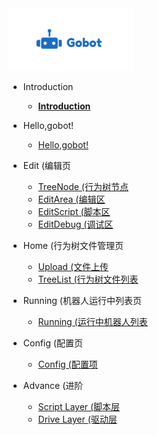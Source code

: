 <img src="logo/logo.png" height="100"/>

* Introduction
  * [**Introduction**](README.md)

* Hello,gobot!
  * [Hello,gobot!](/zh-cn/hello/hello.md)
  
* Edit (编辑页
  * [TreeNode (行为树节点](/zh-cn/edit/drag.md)
  * [EditArea (编辑区](/zh-cn/edit/tree.md)
  * [EditScript (脚本区](/zh-cn/edit/node.md)
  * [EditDebug (调试区](/zh-cn/edit/debug.md)

* Home (行为树文件管理页
  * [Upload (文件上传](/zh-cn/home/upload.md)
  * [TreeList (行为树文件列表](/zh-cn/home/list.md)

* Running (机器人运行中列表页
  * [Running (运行中机器人列表](/zh-cn/running/list.md)

* Config (配置页
  * [Config (配置项](/zh-cn/config/config.md)

* Advance (进阶
  * [Script Layer (脚本层](/zh-cn/advance/script.md)
  * [Drive Layer (驱动层](/zh-cn/advance/api.md)